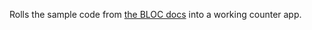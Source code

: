 Rolls the sample code from [the BLOC docs](https://bloclibrary.dev/#/flutterbloccoreconcepts?id=counter_pagedart) into a working counter app.
